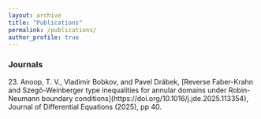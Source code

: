 ```yaml
---
layout: archive
title: "Publications"
permalink: /publications/
author_profile: true
---
```

<h3>Journals</h3>
23. Anoop, T. V., Vladimir Bobkov, and Pavel Drábek, [Reverse Faber-Krahn and Szegő-Weinberger type inequalities for annular domains under Robin-Neumann boundary conditions](https://doi.org/10.1016/j.jde.2025.113354), Journal of Differential Equations (2025), pp 40.   




